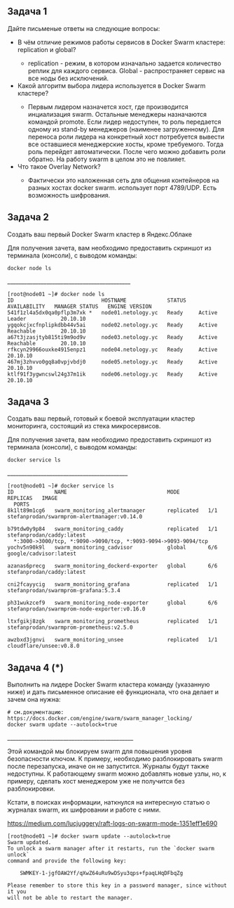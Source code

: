 
<h2 dir="auto">Задача 1</h2>
<p dir="auto">Дайте письменые ответы на следующие вопросы:</p>
<ul dir="auto">
<li>В чём отличие режимов работы сервисов в Docker Swarm кластере: replication и global?</li>

 * replication - режим, в котором изначально задается количество реплик для каждого сервиса. Global - распространяет сервис на все ноды без исключений.
<li>Какой алгоритм выбора лидера используется в Docker Swarm кластере?</li>

* Первым лидером назначется хост, где производится инциализация swarm. Остальные менеджеры назначаются командой promote. Если лидер недоступен, то роль передается одному из stand-by менеджеров (наименее загруженному). Для переноса роли лидера на конкретный хост потребуется вывести все оставшиеся менеджерские хосты, кроме требуемого. Тогда роль перейдет автоматически. После чего можно добавить роли обратно. На работу swarm в целом это не повлияет.
<li>Что такое Overlay Network?</li>

* Фактически это наложенная сеть для общения контейнеров на разных хостах docker swarm. использует порт 4789/UDP. Есть возможность шифрования.
</ul>
<h2 dir="auto">Задача 2</h2>
<p dir="auto">Создать ваш первый Docker Swarm кластер в Яндекс.Облаке</p>
<p dir="auto">Для получения зачета, вам необходимо предоставить скриншот из терминала (консоли), с выводом команды:</p>
<div class="snippet-clipboard-content position-relative overflow-auto" data-snippet-clipboard-copy-content="docker node ls
"><pre><code>docker node ls
</code></pre></div>
____________________________________________

```
[root@node01 ~]# docker node ls
ID                            HOSTNAME             STATUS    AVAILABILITY   MANAGER STATUS   ENGINE VERSION
541f1zl4a5dx0qa0pflp3m7xk *   node01.netology.yc   Ready     Active         Leader           20.10.10
ygqokcjxcfnplipkdbb44v5ai     node02.netology.yc   Ready     Active         Reachable        20.10.10
a67t3jzasjtyb815ti9m9od9v     node03.netology.yc   Ready     Active         Reachable        20.10.10
rfkcyn29966ouxke4915enpz1     node04.netology.yc   Ready     Active                          20.10.10
467mj3zhvvo0gq8a0vpjvbdj0     node05.netology.yc   Ready     Active                          20.10.10
ktlf91f3ygwncswl24g37m1ik     node06.netology.yc   Ready     Active                          20.10.10
```
<h2 dir="auto">Задача 3</h2>
<p dir="auto">Создать ваш первый, готовый к боевой эксплуатации кластер мониторинга, состоящий из стека микросервисов.</p>
<p dir="auto">Для получения зачета, вам необходимо предоставить скриншот из терминала (консоли), с выводом команды:</p>
<div class="snippet-clipboard-content position-relative overflow-auto" data-snippet-clipboard-copy-content="docker service ls
"><pre><code>docker service ls
</code></pre></div>
___________________________________________


```
[root@node01 ~]# docker service ls
ID             NAME                                MODE         REPLICAS   IMAGE
  PORTS
8k1lt89m1cg6   swarm_monitoring_alertmanager       replicated   1/1        stefanprodan/swarmprom-alertmanager:v0.14.0

b79tdw0y9p84   swarm_monitoring_caddy              replicated   1/1        stefanprodan/caddy:latest
  *:3000->3000/tcp, *:9090->9090/tcp, *:9093-9094->9093-9094/tcp
yochv5n90k9l   swarm_monitoring_cadvisor           global       6/6        google/cadvisor:latest

azanas6precg   swarm_monitoring_dockerd-exporter   global       6/6        stefanprodan/caddy:latest

cni2fcayycig   swarm_monitoring_grafana            replicated   1/1        stefanprodan/swarmprom-grafana:5.3.4

ph31wukzcef9   swarm_monitoring_node-exporter      global       6/6        stefanprodan/swarmprom-node-exporter:v0.16.0

ltxfgikj8zgk   swarm_monitoring_prometheus         replicated   1/1        stefanprodan/swarmprom-prometheus:v2.5.0

awzbxd3jgnvi   swarm_monitoring_unsee              replicated   1/1        cloudflare/unsee:v0.8.0
```
<h2 dir="auto">Задача 4 (*)</h2>
<p dir="auto">Выполнить на лидере Docker Swarm кластера команду (указанную ниже) и дать письменное описание её функционала, что она делает и зачем она нужна:</p>
<div class="snippet-clipboard-content position-relative overflow-auto" data-snippet-clipboard-copy-content="# см.документацию: https://docs.docker.com/engine/swarm/swarm_manager_locking/
docker swarm update --autolock=true
"><pre><code># см.документацию: https://docs.docker.com/engine/swarm/swarm_manager_locking/
docker swarm update --autolock=true
</code></pre></div>
_____________________________________________

<a> Этой командой мы блокируем swarm для повышения уровня безопасности ключом. К примеру, необходимо разблокировать swarm после перезапуска, иначе он не запустится. Журналы будут также недоступны. К работающему swarm можно добавлять новые узлы, но, к примеру, сделать хост менеджером уже не получится без разблокировки.</a>

<a>Кстати, в поисках информации, наткнулся на интересную статью о журналах swarm, их шифровании и работе с ними.</a>

https://medium.com/lucjuggery/raft-logs-on-swarm-mode-1351eff1e690

```
[root@node01 ~]# docker swarm update --autolock=true
Swarm updated.
To unlock a swarm manager after it restarts, run the `docker swarm unlock`
command and provide the following key:

    SWMKEY-1-jgfOAW2Yf/qXwZ64uRu9wDSyu3qps+fpaqLHqDFbqZg

Please remember to store this key in a password manager, since without it you
will not be able to restart the manager.
```




